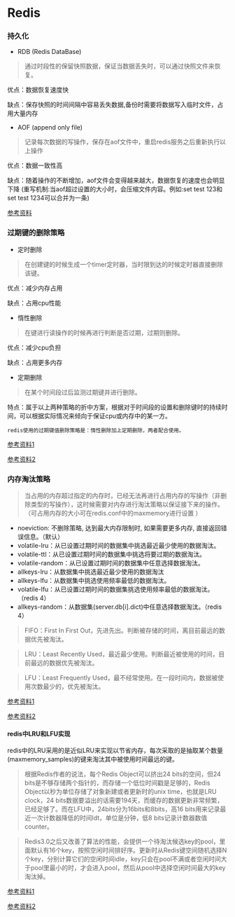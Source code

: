 # Redis
### 持久化
* RDB (Redis DataBase)
> 通过时段性的保留快照数据，保证当数据丢失时，可以通过快照文件来恢复。

优点：数据恢复速度快

缺点：保存快照的时间间隔中容易丢失数据,备份时需要将数据写入临时文件，占用大量内存
* AOF (append only file)
> 记录每次数据的写操作，保存在aof文件中，重启redis服务之后重新执行以上操作

优点：数据一致性高

缺点：随着操作的不断增加，aof文件会变得越来越大，数据恢复的速度也会明显下降
(重写机制:当aof超过设置的大小时，会压缩文件内容。例如:set test 123和set test 1234可以合并为一条)

[参考资料](https://www.cnblogs.com/itdragon/p/7906481.html)

### 过期键的删除策略
* 定时删除
> 在创建键的时候生成一个timer定时器，当时限到达的时候定时器直接删除该键。

优点：减少内存占用

缺点：占用cpu性能
* 惰性删除
> 在键进行读操作的时候再进行判断是否过期，过期则删除。

优点：减少cpu负担

缺点：占用更多内存

* 定期删除
> 在某个时间段过后监测过期键并进行删除。

特点：属于以上两种策略的折中方案，根据对于时间段的设置和删除键时的持续时间，可以根据实际情况来倾向于保证cpu或内存中的某一方。

	redis使用的过期键值删除策略是：惰性删除加上定期删除，两者配合使用。

[参考资料1](https://blog.csdn.net/ThinkWon/article/details/101522970)

[参考资料2](https://www.cnblogs.com/lukexwang/p/4694094.html)

### 内存淘汰策略
> 当占用的内存超过指定的内存时，已经无法再进行占用内存的写操作（非删除类型的写操作），这时候需要对内存进行淘汰策略以保证接下来的操作。（可占用内存的大小可在redis.conf中的maxmemory进行设置 ）

* noeviction: 不删除策略, 达到最大内存限制时, 如果需要更多内存, 直接返回错误信息。（默认）
* volatile-lru：从已设置过期时间的数据集中挑选最近最少使用的数据淘汰。
* volatile-ttl：从已设置过期时间的数据集中挑选将要过期的数据淘汰。
* volatile-random：从已设置过期时间的数据集中任意选择数据淘汰。
* allkeys-lru：从数据集中挑选最近最少使用的数据淘汰
* allkeys-lfu：从数据集中挑选使用频率最低的数据淘汰。
* volatile-lfu：从已设置过期时间的数据集挑选使用频率最低的数据淘汰。（redis 4）
* allkeys-random：从数据集(server.db[i].dict)中任意选择数据淘汰。（redis 4）

>FIFO：First In First Out，先进先出。判断被存储的时间，离目前最远的数据优先被淘汰。

>LRU：Least Recently Used，最近最少使用。判断最近被使用的时间，目前最远的数据优先被淘汰。

>LFU：Least Frequently Used，最不经常使用。在一段时间内，数据被使用次数最少的，优先被淘汰。

[参考资料1](https://blog.csdn.net/ligupeng7929/article/details/79603060)

[参考资料2](https://blog.csdn.net/zhangchaoyang/article/details/109649331)

#### redis中LRU和LFU实现

redis中的LRU采用的是近似LRU来实现以节省内存，每次采取的是抽取某个数量(maxmemory_samples)的键来淘汰其中被使用时间最远的键。

> 根据Redis作者的说法，每个Redis Object可以挤出24 bits的空间，但24 bits是不够存储两个指针的，而存储一个低位时间戳是足够的，Redis Object以秒为单位存储了对象新建或者更新时的unix time，也就是LRU clock，24 bits数据要溢出的话需要194天，而缓存的数据更新非常频繁，已经足够了。而在LFU中，24bits分为16bits和8bits，高16 bits用来记录最近一次计数器降低的时间ldt，单位是分钟，低8 bits记录计数器数值counter。

> Redis3.0之后又改善了算法的性能，会提供一个待淘汰候选key的pool，里面默认有16个key，按照空闲时间排好序。更新时从Redis键空间随机选择N个key，分别计算它们的空闲时间idle，key只会在pool不满或者空闲时间大于pool里最小的时，才会进入pool，然后从pool中选择空闲时间最大的key淘汰掉。
 
[参考资料1](https://www.cnblogs.com/linxiyue/p/10955533.html)

[参考资料2](https://www.cnblogs.com/linxiyue/p/10945216.html)
